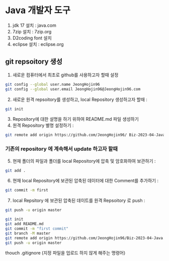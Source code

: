 # Java 개발자 도구 
1. jdk 17 설치 : java.com
2. 7zip 설치 : 7zip.org
3. D2coding font 설치
4. eclipse 설치 : eclipse.org

## git repsoitory 생성
1. 새로운 컴퓨터에서 최초로 github를 사용하고자 할때 설정
```bash
git config --global user.name JeongHojin96
git config --global user.email JeongHojin96@JeongHojin96.com
```
2. 새로운 원격 repsoitory를 생성하고, local Repository 생성하고자 할때 :
```bash
git init
```
3. Repository에 대한 설명을 하기 위하여 README.md 파일 생성하기
4. 원격 Repository 별명 설정하기 : 
```bash
git remote add origin https://github.com/JeongHojin96/ Biz-2023-04-Java.git
```

### 기존의 repository 에 계속해서 update 하고자 할때
5. 현재 폴더의 파일과 폴더를 local Repository에 압축 및 암호화하여 보관하기 : 
```bash
git add .
```
6. 현재 local Repository에 보관된 압축된 데이터에 대한 Comment를 추가하기 : 
```bash
git commit -m first
```
7. local Repsitory 에 보관된 압축된 데이트를 원격 Repsoitory 로 push :
```bash
git push -u origin master
```

```bash
git init
git add README.md
git commit -m "first commit"
git branch -M master
git remote add origin https://github.com/JeongHojin96/Biz-2023-04-Java.git
git push -u origin master
```

thouch .gitignore (지정 파일을 업로드 하지 않게 해주는 명령어)